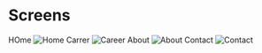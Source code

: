 # Screens
HOme
<img src="https://github.com/manojodela/Screens/blob/master/Home.png" alt="Home" />
Carrer
<img src="https://github.com/manojodela/Screens/blob/master/Carreer.png" alt="Career" />
About
<img src="https://github.com/manojodela/Screens/blob/master/AboutUs.png" alt="About" />
Contact
<img src="https://github.com/manojodela/Screens/blob/master/Contact.png" alt="Contact" />
